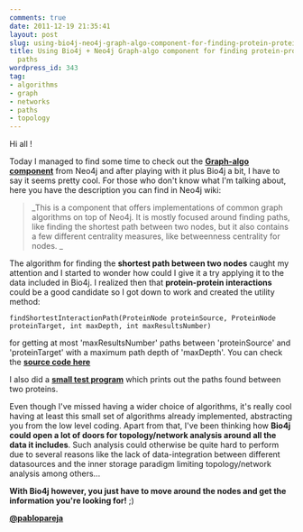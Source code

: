 ```yaml
---
comments: true
date: 2011-12-19 21:35:41
layout: post
slug: using-bio4j-neo4j-graph-algo-component-for-finding-protein-protein-interaction-paths
title: Using Bio4j + Neo4j Graph-algo component for finding protein-protein interaction
  paths
wordpress_id: 343
tag:
- algorithms
- graph
- networks
- paths
- topology
---
```


Hi all !

Today I managed to find some time to check out the [**Graph-algo component**](http://wiki.neo4j.org/content/Graph-algo) from Neo4j and after playing with it plus Bio4j a bit, I have to say it seems pretty cool.
For those who don't know what I'm talking about, here you have the description you can find in Neo4j wiki:


> _This is a component that offers implementations of common graph algorithms on top of Neo4j. It is mostly focused around finding paths, like finding the shortest path between two nodes, but it also contains a few different centrality measures, like betweenness centrality for nodes. _


The algorithm for finding the **shortest path between two nodes** caught my attention and I started to wonder how could I give it a try applying it to the data included in Bio4j. I realized then that **protein-protein interactions** could be a good candidate so I got down to work and created the utility method:

 `findShortestInteractionPath(ProteinNode proteinSource, ProteinNode proteinTarget, int maxDepth, int maxResultsNumber)`

for getting at most 'maxResultsNumber' paths between 'proteinSource' and 'proteinTarget' with a maximum path depth of 'maxDepth'.
You can check the [**source code here** ](https://github.com/bio4j/Bio4jTools/blob/develop/src/com/era7/bioinfo/bio4j/tools/algo/InteractionsPathFinder.java)

I also did a **[small test program](https://github.com/bio4j/Bio4jTools/blob/develop/src/com/era7/bioinfo/bio4j/tools/algo/FindInteractionPaths.java)** which prints out the paths found between two proteins.

Even though I've missed having a wider choice of algorithms, it's really cool having at least this small set of algorithms already implemented, abstracting you from the low level coding. 
Apart from that, I've been thinking how **Bio4j could open a lot of doors for topology/network analysis around all the data it includes**. Such analysis could otherwise be quite hard to perform due to several reasons like the lack of data-integration between different datasources and the inner storage paradigm limiting topology/network analysis among others... 

**With Bio4j however, you just have to move around the nodes and get the information you're looking for!** ;)

[**@pablopareja**](http://www.twitter.com/pablopareja)
